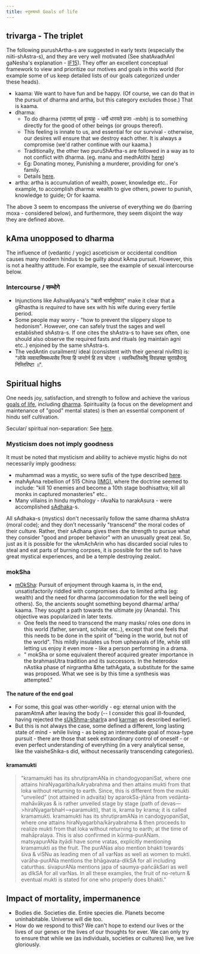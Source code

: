 ```yaml
---
title: +पुरुषार्थाः Goals of life
---
```

  

## trivarga - The triplet

The following purushArtha-s are suggested in early texts (especially the niiti-shAstra-s), and they are very well motivated (See shatAvadhAnI gaNesha's explanation - [IF15](http://indiafacts.co.in/foundations-of-hinduism/)). They offer an excellent conceptual framework to view and prioritize our motives and goals in this world (for example some of us keep detailed lists of our goals categorized under these heads).   

- kaama: We want to have fun and be happy. (Of course, we can do that in the pursuit of dharma and artha, but this category excludes those.) That is kaama.
- dharma:
    - To do dharma (धारणात् धर्म इत्याहुः - धर्मो धारयते प्रजाः -mbh) is to something directly for the good of other beings (or groups thereof).
    - This feeling is innate to us, and essential for our survival - otherwise, our desires will ensure that we destroy each other. It is always a compromise (we'd rather continue with our kaama.)
    - Traditionally, the other two puruShArtha-s are followed in a way as to not conflict with dharma. (eg. manu and medhAtithi [here](https://www.wisdomlib.org/hinduism/book/manusmriti-with-the-commentary-of-medhatithi/d/doc200281.html))
    - Eg: Donating money, Punishing a murderer, providing for one's family. 
    - Details [here](../../social-cultivation/dharma/).
- artha: artha is accumulation of wealth, power, knowledge etc.. For example, to accomplish dharma: wealth to give others, power to punish, knowledge to guide; Or for kaama.

The above 3 seem to encompass the universe of everything we do (barring moxa - considered below), and furthermore, they seem disjoint the way they are defined above.  

## kAma unopposed to dharma
The influence of (vedantic / yogic) asceticism or occidental condition causes many modern hindus to be guilty about kAma pursuit. However, this is not a healthy attitude. For example, see the example of sexual intercourse below.

### Intercourse / सम्भोगे
- Injunctions like AshvalAyana's “ऋतौ भार्यामुपेयात्” make it clear that a gRhastha is *required* to have sex with his wife during every fertile period. 
- Some people may worry - "how to prevent the slippery slope to hedonism". However, one can safely trust the sages and well established shAstra-s. If one cites the shAstra-s to have sex often, one should also observe the required fasts and rituals (eg maintain agni etc..) enjoined by the same shAstra-s.
- The vedAntin curailment/ ideal (consistent with their general nivRtti) is: "लोके व्यवायामिषमध्यसेव नित्या हि जन्तोर्न हि तत्र चोदना । व्यवस्थितिस्तेषु विवाहयज्ञ सुराग्रहैरासु निव्त्तिरिष्टा ॥".

## Spiritual highs
One needs joy, satisfaction, and strength to follow and achieve the various [goals of life](/), including [dharma](../../social-cultivation/dharma/). Spirituality (a focus on the development and maintenance of "good" mental states) is then an essential component of hindu self cultivation.

Secular/ spiritual non-separation: See [here](../../rivals/abe-disease/0-theism/secularism/).

### Mysticism does not imply goodness

It must be noted that mysticism and ability to achieve mystic highs do not necessarily imply goodness:

- muhammad was a mystic, so were sufis of the type described [here](http://www.chakranews.com/beauty-and-the-beast-of-sufism/2454). 
- mahAyAna rebellion of 515 China \[[IMG](https://i.imgur.com/Ps9LX8J.png)\], where the doctrine seemed to include: "kill 10 enemies and become a 10th stage bodhisattva; kill all monks in captured monasteries" etc..
- Many villains in hindu mythology - rAvaNa to narakAsura - were accomplished [sAdhaka](http://en.wikipedia.org/wiki/Sadhaka)-s.

All sAdhaka-s (mystics) don't necessarily follow the same dharma shAstra (moral code); and they don't necessarily "transcend" the moral codes of their culture. Rather, their sAdhana gives them the strength to pursue what they consider "good and proper behavior" with an unusually great zeal. So, just as it is possible for the vAmAchArin who has discarded social rules to steal and eat parts of burning corpses, it is possible for the sufi to have great mystical experiences, and be a temple destroying zealot.

### mokSha

- [mOkSha](http://en.wikipedia.org/wiki/Moksha): Pursuit of enjoyment through kaama is, in the end, unsatisfactorily riddled with compromises due to limited artha (eg: wealth) and the need for dharma (accommodation for the well being of others). So, the ancients sought something beyond dharma/ artha/ kaama. They sought a path towards the ultimate joy (Ananda). This objective was popularized in later texts.
    - One feels the need to transcend the many masks/ roles one dons in this world (father, servant, scholar etc..), except that one feels that this needs to be done in the spirit of "being in the world, but not of the world". This mildly insulates us from upheavals of life, while still letting us enjoy it even more - like a person performing in a drama.
    - " mokSha or some equivalent thereof acquired greater importance in the brahmasUtra tradition and its successors. In the heterodox nAstika phase of nirgrantha &the tathAgata, a substitute for the same was proposed. What we see is by this time a synthesis was attempted."

#### The nature of the end goal
- For some, this goal was other-worldly - eg: eternal union with the paramAtmA after leaving the body (-- I consider this goal ill-founded, having rejected the [sUkShma-sharIr](http://en.wikipedia.org/wiki/Subtle_body)a and [karman](http://en.wikipedia.org/wiki/Karma) as described earlier).
- But this is not always the case, some defined a different, long lasting state of mind - while living - as being an intermediate goal of moxa-type pursuit - there are those that seek extraordinary control of oneself - or even perfect understanding of everything (in a very analytical sense, like the vaisheShika-s did, without necessarily transcending categories).

#### kramamukti
> "kramamukti has its shrutipramANa in chandogyopaniSat, where one attains hiraNyagarbha/kAryabrahma and then attains mukti from that loka without returning to earth. Since, this is different from the mukti “unveiled” (not attained in advaita) by aparokSa-jñāna from vedānta-mahāvākyas & is rather unveiled stage by stage (path of devas—>hiraNyagarbhaH—>paramukti), that is, krama by krama; it is called kramamukti. kramamukti has its shrutipramANa in candogyopaniSat, where one attains hiraNyagarbha/kāryabrahma & then proceeds to realize mukti from that loka without returning to earth; at the time of mahāpralaya. This is also confirmed in kūrma-purANam. matsyapurANa ityādi have some vratas, explicitly mentioning kramamukti as the fruit. The purANas also mention bhakti towards śiva & viSNu as leading men of all varNas as well as women to mukti. varāha-purANa mentions the bhāgavata-dIkSA for all including caturthas. śivapurANa mentions japa of saumya-pañcākSari as well as dIkSA for all varNas. In all these examples, the fruit of no-return & eventual mukti is stated for one who properly does bhakti."

## Impact of mortality, impermanence

- Bodies die. Societies die. Entire species die. Planets become uninhabitable. Universe will die too.
- How do we respond to this? We can't hope to extend our lives or the lives of our genes or the lives of our thoughts for ever. We can only try to ensure that while we (as individuals, societies or cultures) live, we live gloriously.